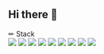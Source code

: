 ## Hi there 👋
<!--
# Pytorch
<img src="https://img.shields.io/badge/PyTorch-EE4C2C?style=for-the-badge&logo=PyTorch&logoColor=white">

# Python
<img src="https://img.shields.io/badge/Python-3776AB?style=for-the-badge&logo=Python&logoColor=white">

# OpenCV
<img src="https://img.shields.io/badge/opencv-5C3EE8?style=for-the-badge&logo=opencv&logoColor=black">

# TensorFlow
<img src="https://img.shields.io/badge/TensorFlow-FF6F00?style=for-the-badge&logo=TensorFlow&logoColor=white">

# MySQL
<img src="https://img.shields.io/badge/mysql-4479A1?style=for-the-badge&logo=mysql&logoColor=white">

# Linux
<img src="https://img.shields.io/badge/linux-FCC624?style=for-the-badge&logo=linux&logoColor=black">

# Github
<img src="https://img.shields.io/badge/github-181717?style=for-the-badge&logo=github&logoColor=white">

# Git
<img src="https://img.shields.io/badge/git-F05032?style=for-the-badge&logo=git&logoColor=white">
-->

✏ Stack   
<img src="https://img.shields.io/badge/swift-F05138?style=for-the-badge&logo=swift&logoColor=white">
<img src="https://img.shields.io/badge/xcode-147EFB?style=for-the-badge&logo=xcode&logoColor=white">
<img src="https://img.shields.io/badge/Python-3776AB?style=for-the-badge&logo=Python&logoColor=white">
<img src="https://img.shields.io/badge/opencv-5C3EE8?style=for-the-badge&logo=opencv&logoColor=black">
<img src="https://img.shields.io/badge/TensorFlow-FF6F00?style=for-the-badge&logo=TensorFlow&logoColor=white">
<img src="https://img.shields.io/badge/mysql-4479A1?style=for-the-badge&logo=mysql&logoColor=white">
<img src="https://img.shields.io/badge/linux-FCC624?style=for-the-badge&logo=linux&logoColor=black">
<img src="https://img.shields.io/badge/github-181717?style=for-the-badge&logo=github&logoColor=white">
<img src="https://img.shields.io/badge/git-F05032?style=for-the-badge&logo=git&logoColor=white">
<!--
**nsjsoft/nsjsoft** is a ✨ _special_ ✨ repository because its `README.md` (this file) appears on your GitHub profile.

Here are some ideas to get you started:

- 🔭 I’m currently working on ...
- 🌱 I’m currently learning ...
- 👯 I’m looking to collaborate on ...
- 🤔 I’m looking for help with ...
- 💬 Ask me about ...
- 📫 How to reach me: ...
- 😄 Pronouns: ...
- ⚡ Fun fact: ...
-->
